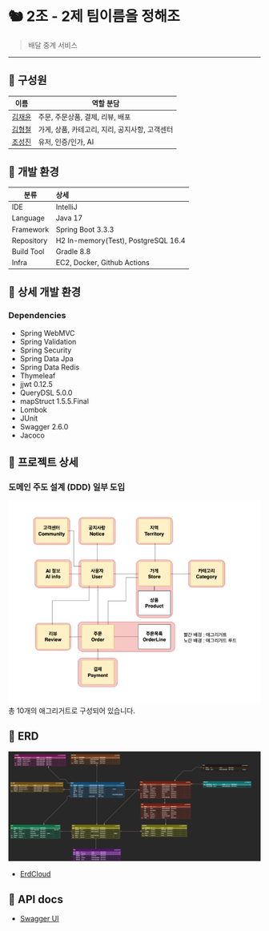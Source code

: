 # 🐿️ 2조 - 2제 팀이름을 정해조

> 배달 중계 서비스

---

## 🐒 구성원

| 이름                                         | 역할 분담                        |
|--------------------------------------------|------------------------------|
| [김재윤](https://github.com/lycoris62)        | 주문, 주문상품, 결제, 리뷰, 배포         |
| [김형철](https://github.com/shurona)          | 가게, 상품, 카테고리, 지리, 공지사항, 고객센터 |
| [조성진](https://github.com/korean-jindo-dog) | 유저, 인증/인가, AI                |

## 🐹 개발 환경

| 분류         | 상세                                  |
|------------|:------------------------------------|
| IDE        | IntelliJ                            |
| Language   | Java 17                             |
| Framework  | Spring Boot 3.3.3                   |
| Repository | H2 In-memory(Test), PostgreSQL 16.4 |
| Build Tool | Gradle 8.8                          |
| Infra      | EC2, Docker, Github Actions         |

## 👻 상세 개발 환경

### Dependencies

- Spring WebMVC
- Spring Validation
- Spring Security
- Spring Data Jpa
- Spring Data Redis
- Thymeleaf
- jjwt 0.12.5
- QueryDSL 5.0.0
- mapStruct 1.5.5.Final
- Lombok
- JUnit
- Swagger 2.6.0
- Jacoco

## 🐰 프로젝트 상세

### 도메인 주도 설계 (DDD) 일부 도입

![DDD-v3](./docs/aggregate-v3.png)
총 10개의 애그리거트로 구성되어 있습니다.

## 🐳 ERD

![ERD](./docs/erd-v3.png)

- [ErdCloud](https://www.erdcloud.com/d/wKTSxmnmGstaHiwgS)

## 🐙 API docs

- [Swagger UI](https://app.swaggerhub.com/apis-docs/choose-name-plz/baedal-proto/0.0.1)

